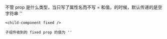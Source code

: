 不管 prop 是什么类型，当只写了属性名而不写 = 和值，的时候，默认传递的是空字符串 ''

```
<child-component fixed />

子组件收到的 fixed prop 的值为 ''
```
